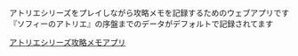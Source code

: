 アトリエシリーズをプレイしながら攻略メモを記録するためのウェブアプリです  
『ソフィーのアトリエ』の序盤までのデータがデフォルトで記録されてます

[アトリエシリーズ攻略メモアプリ](https://telehakke.github.io/atelier-series-strategy-memo/)
